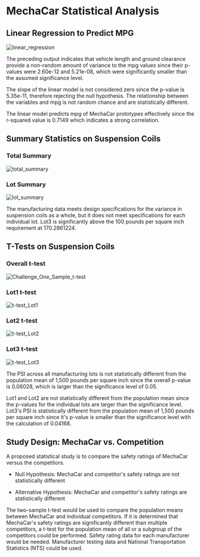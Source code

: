 # MechaCar Statistical Analysis

## Linear Regression to Predict MPG

![linear_regression](https://user-images.githubusercontent.com/90982811/152282534-c71a1483-373d-4db4-ab12-432921d0b76a.jpg)

The preceding output indicates that vehicle length and ground clearance provide a non-random amount of variance to the mpg values since their p-values were 2.60e-12 and 5.21e-08, which were significantly smaller than the assumed significance level.

The slope of the linear model is not considered zero since the p-value is 5.35e-11, therefore rejecting the null hypothesis.  The relationship between the variables and mpg is not random chance and are statistically different.

The linear model predicts mpg of MechaCar prototypes effectively since the r-squared value is 0.7149 which indicates a strong correlation.

## Summary Statistics on Suspension Coils

### Total Summary
![total_summary](https://user-images.githubusercontent.com/90982811/152282599-467d3db5-b131-4a04-91a6-3629741bf6de.jpg)

### Lot Summary
![lot_summary](https://user-images.githubusercontent.com/90982811/152282603-2d1341ea-d361-4d55-b959-dea50ffe9b31.jpg)

The manufacturing data meets design specifications for the variance in suspension coils as a whole, but it does not meet specifications for each individual lot.  Lot3 is significantly above the 100 pounds per square inch requirement at 170.2861224.

## T-Tests on Suspension Coils

### Overall t-test
![Challenge_One_Sample_t-test](https://user-images.githubusercontent.com/90982811/152282614-604d746e-37a0-487d-9076-96be24128db3.jpg)

### Lot1 t-test
![t-test_Lot1](https://user-images.githubusercontent.com/90982811/152282628-8b810321-5f12-4e63-a072-044d0b50fb2c.jpg)

### Lot2 t-test
![t-test_Lot2](https://user-images.githubusercontent.com/90982811/152282639-a34f27e9-7d61-43bb-953a-6a46f23fff3c.jpg)

### Lot3 t-test
![t-test_Lot3](https://user-images.githubusercontent.com/90982811/152282653-fa5fa04f-7b99-4131-a522-c85bb1d21e96.jpg)

The PSI across all manufacturing lots is not statistically different from the population mean of 1,500 pounds per square inch since the overall p-value is 0.06028, which is larger than the significance level of 0.05.

Lot1 and Lot2 are not statistically different from the population mean since the p-values for the individual lots are larger than the significance level.  Lot3's PSI is statistically different from the population mean of 1,500 pounds per square inch since it's p-value is smaller than the significance level with the calculation of 0.04168.

## Study Design: MechaCar vs. Competition

A proposed statistical study is to compare the safety ratings of MechaCar versus the competitors.

- Null Hypothesis: MechaCar and competitor's safety ratings are not statistically different

- Alternative Hypothesis: MechaCar and competitor's safety ratings are statistically different

The two-sample t-test would be used to compare the population means between MechaCar and individual competitors.  If it is determined that MechaCar's safety ratings are significantly different than multiple competitors, a t-test for the population mean of all or a subgroup of the competitors could be performed.  Safety rating data for each manufacturer would be needed.  Manufacturer testing data and National Transportation Statistics (NTS) could be used.  
